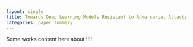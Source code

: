 ```yaml
---
layout: single
title: Towards Deep Learning Models Resistant to Adversarial Attacks
categories: paper_summary
---
```


Some works content here about !!!!
